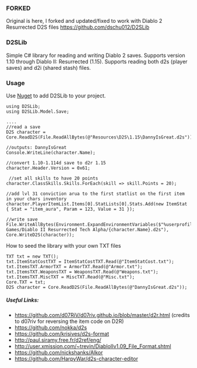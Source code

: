 ### FORKED
Original is here, I forked and updated/fixed to work with Diablo 2 Resurrected D2S files
https://github.com/dschu012/D2SLib

### D2SLib

Simple C# library for reading and writing Diablo 2 saves. Supports version 1.10 through Diablo II: Resurrected (1.15). Supports reading both d2s (player saves) and d2i (shared stash) files.


### Usage
Use [Nuget](https://www.nuget.org/packages/D2SLib/) to add D2SLib to your project.

```
using D2SLib;
using D2SLib.Model.Save;

....
//read a save
D2S character = Core.ReadD2S(File.ReadAllBytes(@"Resources\D2S\1.15\DannyIsGreat.d2s"));

//outputs: DannyIsGreat
Console.WriteLine(character.Name);

//convert 1.10-1.114d save to d2r 1.15
character.Header.Version = 0x61;

 //set all skills to have 20 points
character.ClassSkills.Skills.ForEach(skill => skill.Points = 20);

//add lvl 31 conviction arua to the first statlist on the first item in your chars inventory
character.PlayerItemList.Items[0].StatLists[0].Stats.Add(new ItemStat { Stat = "item_aura", Param = 123, Value = 31 });

//write save
File.WriteAllBytes(Environment.ExpandEnvironmentVariables($"%userprofile%/Saved Games/Diablo II Resurrected Tech Alpha/{character.Name}.d2s"), Core.WriteD2S(character));

```

How to seed the library with your own TXT files
```
TXT txt = new TXT();
txt.ItemStatCostTXT = ItemStatCostTXT.Read(@"ItemStatCost.txt");
txt.ItemsTXT.ArmorTXT = ArmorTXT.Read(@"Armor.txt");
txt.ItemsTXT.WeaponsTXT = WeaponsTXT.Read(@"Weapons.txt");
txt.ItemsTXT.MiscTXT = MiscTXT.Read(@"Misc.txt");
Core.TXT = txt;
D2S character = Core.ReadD2S(File.ReadAllBytes(@"DannyIsGreat.d2s"));
```

##### Useful Links:
* https://github.com/d07RiV/d07riv.github.io/blob/master/d2r.html (credits to d07riv for reversing the item code on D2R)
* https://github.com/nokka/d2s
* https://github.com/krisives/d2s-format
* http://paul.siramy.free.fr/d2ref/eng/
* http://user.xmission.com/~trevin/DiabloIIv1.09_File_Format.shtml
* https://github.com/nickshanks/Alkor
* https://github.com/HarpyWar/d2s-character-editor

